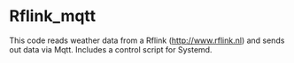# Rflink_mqtt
This code reads weather data from a Rflink (http://www.rflink.nl) and sends out data via Mqtt. Includes a control script for Systemd.
